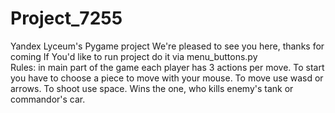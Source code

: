 # Project_7255
Yandex Lyceum's Pygame project
We're pleased to see you here, thanks for coming
If You'd like to run project do it via menu_buttons.py\
Rules:
  in main part of the game each player has 3 actions per move. To start you have to choose a piece to move with your mouse.
  To move use wasd or arrows. To shoot use space. 
  Wins the one, who kills enemy's tank or commandor's car.
